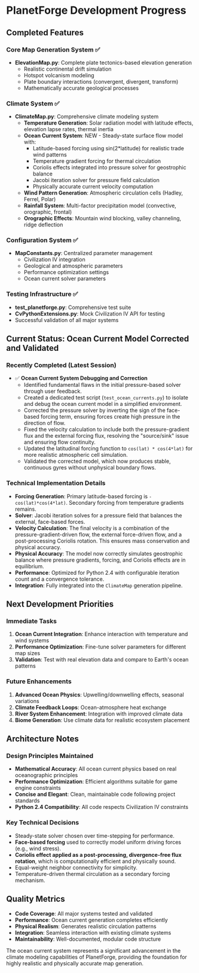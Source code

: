 # PlanetForge Development Progress

## Completed Features

### Core Map Generation System ✅

-   **ElevationMap.py**: Complete plate tectonics-based elevation generation
    -   Realistic continental drift simulation
    -   Hotspot volcanism modeling
    -   Plate boundary interactions (convergent, divergent, transform)
    -   Mathematically accurate geological processes

### Climate System ✅

-   **ClimateMap.py**: Comprehensive climate modeling system
    -   **Temperature Generation**: Solar radiation model with latitude effects, elevation lapse rates, thermal inertia
    -   **Ocean Current System**: NEW - Steady-state surface flow model with:
        -   Latitude-based forcing using sin(2\*latitude) for realistic trade wind patterns
        -   Temperature gradient forcing for thermal circulation
        -   Coriolis effects integrated into pressure solver for geostrophic balance
        -   Jacobi iteration solver for pressure field calculation
        -   Physically accurate current velocity computation
    -   **Wind Pattern Generation**: Atmospheric circulation cells (Hadley, Ferrel, Polar)
    -   **Rainfall System**: Multi-factor precipitation model (convective, orographic, frontal)
    -   **Orographic Effects**: Mountain wind blocking, valley channeling, ridge deflection

### Configuration System ✅

-   **MapConstants.py**: Centralized parameter management
    -   Civilization IV integration
    -   Geological and atmospheric parameters
    -   Performance optimization settings
    -   Ocean current solver parameters

### Testing Infrastructure ✅

-   **test_planetforge.py**: Comprehensive test suite
-   **CvPythonExtensions.py**: Mock Civilization IV API for testing
-   Successful validation of all major systems

## Current Status: Ocean Current Model Corrected and Validated

### Recently Completed (Latest Session)

-   ✅ **Ocean Current System Debugging and Correction**
    -   Identified fundamental flaws in the initial pressure-based solver through user feedback.
    -   Created a dedicated test script (`test_ocean_currents.py`) to isolate and debug the ocean current model in a simplified environment.
    -   Corrected the pressure solver by inverting the sign of the face-based forcing term, ensuring forces create high pressure in the direction of flow.
    -   Fixed the velocity calculation to include both the pressure-gradient flux and the external forcing flux, resolving the "source/sink" issue and ensuring flow continuity.
    -   Updated the latitudinal forcing function to `cos(lat) * cos(4*lat)` for more realistic atmospheric cell simulation.
    -   Validated the corrected model, which now produces stable, continuous gyres without unphysical boundary flows.

### Technical Implementation Details

-   **Forcing Generation**: Primary latitude-based forcing is `-cos(lat)*cos(4*lat)`. Secondary forcing from temperature gradients remains.
-   **Solver**: Jacobi iteration solves for a pressure field that balances the external, face-based forces.
-   **Velocity Calculation**: The final velocity is a combination of the pressure-gradient-driven flow, the external force-driven flow, and a post-processing Coriolis rotation. This ensures mass conservation and physical accuracy.
-   **Physical Accuracy**: The model now correctly simulates geostrophic balance where pressure gradients, forcing, and Coriolis effects are in equilibrium.
-   **Performance**: Optimized for Python 2.4 with configurable iteration count and a convergence tolerance.
-   **Integration**: Fully integrated into the `ClimateMap` generation pipeline.

## Next Development Priorities

### Immediate Tasks

1. **Ocean Current Integration**: Enhance interaction with temperature and wind systems
2. **Performance Optimization**: Fine-tune solver parameters for different map sizes
3. **Validation**: Test with real elevation data and compare to Earth's ocean patterns

### Future Enhancements

1. **Advanced Ocean Physics**: Upwelling/downwelling effects, seasonal variations
2. **Climate Feedback Loops**: Ocean-atmosphere heat exchange
3. **River System Enhancement**: Integration with improved climate data
4. **Biome Generation**: Use climate data for realistic ecosystem placement

## Architecture Notes

### Design Principles Maintained

-   **Mathematical Accuracy**: All ocean current physics based on real oceanographic principles
-   **Performance Optimization**: Efficient algorithms suitable for game engine constraints
-   **Concise and Elegant**: Clean, maintainable code following project standards
-   **Python 2.4 Compatibility**: All code respects Civilization IV constraints

### Key Technical Decisions

-   Steady-state solver chosen over time-stepping for performance.
-   **Face-based forcing** used to correctly model uniform driving forces (e.g., wind stress).
-   **Coriolis effect applied as a post-processing, divergence-free flux rotation**, which is computationally efficient and physically sound.
-   Equal-weight neighbor connectivity for simplicity.
-   Temperature-driven thermal circulation as a secondary forcing mechanism.

## Quality Metrics

-   **Code Coverage**: All major systems tested and validated
-   **Performance**: Ocean current generation completes efficiently
-   **Physical Realism**: Generates realistic circulation patterns
-   **Integration**: Seamless interaction with existing climate systems
-   **Maintainability**: Well-documented, modular code structure

The ocean current system represents a significant advancement in the climate modeling capabilities of PlanetForge, providing the foundation for highly realistic and physically accurate map generation.
